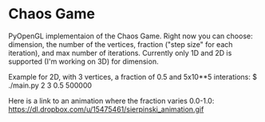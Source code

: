 Chaos Game
==========

PyOpenGL implementaion of the Chaos Game. Right now you can choose: dimension, the number of the vertices, fraction ("step size" for each iteration), and max number of iterations. Currently only 1D and 2D is supported (I'm working on 3D) for dimension.

Example for 2D, with 3 vertices, a fraction of 0.5 and 5x10**5 interations:
$ ./main.py 2 3 0.5 500000

Here is a link to an animation where the fraction varies 0.0-1.0:
https://dl.dropbox.com/u/15475461/sierpinski_animation.gif